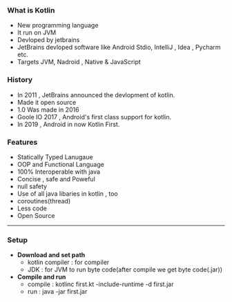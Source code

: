 ### **What is Kotlin**
- New programming language 
- It run on JVM
- Devloped by jetbrains
- JetBrains devloped software like Android Stdio, IntelliJ , Idea , Pycharm etc.
- Targets JVM, Nadroid , Native & JavaScript

### **History**
- In 2011 , JetBrains announced the devlopment of kotlin.
- Made it open source 
- 1.0 Was made in 2016
- Goole IO 2017 , Android's first class support for kotlin.
- In 2019  , Android in now Kotlin First.

### **Features**
- Statically Typed Lanugaue
- OOP and Functional Language
- 100% Interoperable with java
- Concise , safe and Poweful
- null safety
- Use of all java libaries in kotlin , too
- coroutines(thread)
- Less code
- Open Source

---
### **Setup**
- **Download and set path**
	- kotlin compiler : for compiler
	- JDK : for JVM to run byte code(after compile we get byte code(.jar))
- **Compile and run**
	- compile : kotlinc first.kt -include-runtime -d first.jar
	- run : java -jar first.jar